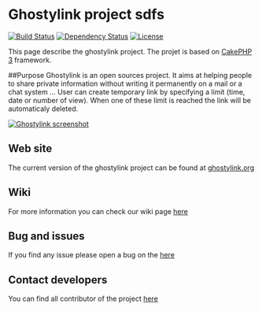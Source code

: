 # Ghostylink project     sdfs
[![Build Status](http://jenkins.ghostylink.org/job/ghostylink_unit/badge/icon)](http://jenkins.ghostylink.org/job/ghostylink_unit/)
[![Dependency Status](https://www.versioneye.com/user/projects/5707de60fcd19a005185511c/badge.svg?style=flat)](https://www.versioneye.com/user/projects/5707de60fcd19a005185511c)
[![License](https://poser.pugx.org/cakephp/app/license.svg)](https://packagist.org/packages/cakephp/app)

This page describe the ghostylink project.
The projet is based on [CakePHP 3](http://cakephp.org) framework.

##Purpose
Ghostylink is an open sources project. It aims at helping people to share 
private information without writing it permanently on a mail or a chat system ...
User can create temporary link by specifying a limit (time, date or number of view).
When one of these limit is reached the link will be automaticaly deleted.

[![Ghostylink screenshot](http://doc.ghostylink.org/ghostylink-overview.png)](http://doc.ghostylink.org/ghostylink-overview.png)
## Web site

The current version of the ghostylink project can be found at 
[ghostylink.org](http://ghostylink.org)

## Wiki
For more information you can check our wiki page [here](https://github.com/beljul/ghostylink/wiki/)

## Bug and issues
If you find any issue please open a bug on the
[here](https://github.com/beljul/ghostylink/issues)

## Contact developers
You can find all contributor of the project
[here](https://github.com/beljul/ghostylink/graphs/contributors)
